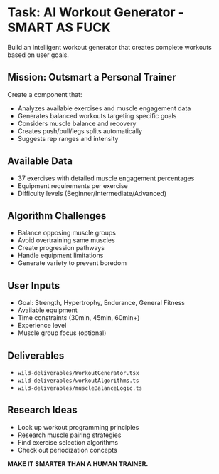# Task: AI Workout Generator - SMART AS FUCK

Build an intelligent workout generator that creates complete workouts based on user goals.

## Mission: Outsmart a Personal Trainer
Create a component that:
- Analyzes available exercises and muscle engagement data
- Generates balanced workouts targeting specific goals
- Considers muscle balance and recovery
- Creates push/pull/legs splits automatically
- Suggests rep ranges and intensity

## Available Data
- 37 exercises with detailed muscle engagement percentages
- Equipment requirements per exercise
- Difficulty levels (Beginner/Intermediate/Advanced)

## Algorithm Challenges
- Balance opposing muscle groups
- Avoid overtraining same muscles
- Create progression pathways
- Handle equipment limitations
- Generate variety to prevent boredom

## User Inputs
- Goal: Strength, Hypertrophy, Endurance, General Fitness
- Available equipment
- Time constraints (30min, 45min, 60min+)
- Experience level
- Muscle group focus (optional)

## Deliverables
- `wild-deliverables/WorkoutGenerator.tsx`
- `wild-deliverables/workoutAlgorithms.ts`
- `wild-deliverables/muscleBalanceLogic.ts`

## Research Ideas
- Look up workout programming principles
- Research muscle pairing strategies
- Find exercise selection algorithms
- Check out periodization concepts

**MAKE IT SMARTER THAN A HUMAN TRAINER.**